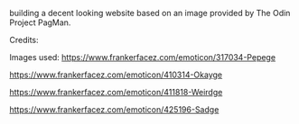 building a decent looking website based on an image provided by The Odin Project PagMan.

Credits:

Images used:
https://www.frankerfacez.com/emoticon/317034-Pepege

https://www.frankerfacez.com/emoticon/410314-Okayge

https://www.frankerfacez.com/emoticon/411818-Weirdge

https://www.frankerfacez.com/emoticon/425196-Sadge
